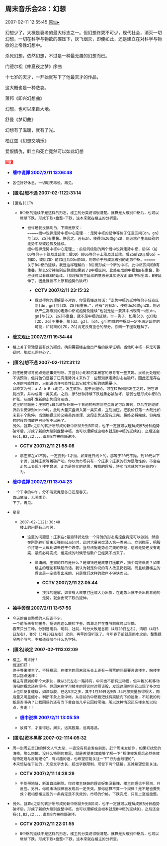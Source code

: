 ## 周末音乐会28：幻想
2007-02-11 12:55:45
[原址▸](http://www.fxgan.com/chan_time/2007_01_06/459.htm)



 


 幻想少了，大概是衰老的最大标志之一。但幻想终究不可少，现代社会，消灭一切幻想，一切在科学与物欲的碾压下，灰飞烟灭，即便如此，还是建立在对科学与物欲的上帝性幻想中。


 


 杀死幻想，依然幻想，不过是一种最无趣的幻想而已。


 


 


 门德尔松《仲夏夜之梦》序曲


 


 十七岁的天才，一开始就写下了他最天才的作品，


 这大概也是一种悲哀。


 


 


 萧邦《即兴幻想曲》


 


 幻想，也可以来自大地。


 


 


 舒曼《梦幻曲》


 


 幻想有了温暖，就有了光。


 


 


 柏辽兹《幻想交响乐》


 


 爱恨情仇，鲜血和死亡竟然可以如此幻想


 


 





<font color='red'>**回复**</font>


- <font color='blue'>**缠中说禅 2007/2/11 13:06:48**</font>
- ```
  各位好好休息，一切明天再说。再见。
  ```
- **[匿名]想不通 2007-02-1122:31:14**
- ```
  [匿名]CCTV
  ```
   - ```
     B中枢的延续不是这样的形态，楼主的分类说得很清楚。就算是大级别中枢后，也可以继续下跌，形成下跌+盘整+下跌，这本来就在楼主的分析里。
     ```
      - ```
        也许是我没搞明白，下面是原文：
        =====缠中说禅走势中枢中心定理一：走势中枢的延伸等价于任意区间[dn，gn]与[ZD，ZG]有重叠。换言之，若有Zn，使得dnZG或gnZD，则必然产生高级别的走势中枢或趋势及延续。
        缠中说禅走势中枢中心定理二：前后同级别的两个缠中说禅走势中枢，后GG〈前DD等价于下跌及其延续；后DD〉前GG等价于上涨及其延续。后ZG前ZD且后GG〉=前DD，或后ZD〉前ZG且后DD=前GG，则等价于形成高级别的走势中枢。=====
        关于B中枢的延续，我是这样理解的：B后面形成一个新的中枢，此中枢区间和B有重叠。那么5分钟级别反弹后如果到了B中枢区间，此处形成的中枢和B有重叠，那应该可以看成B的延续。（我理解博主延续的意思是其实还没走出B中枢里面，B被延伸了，因此就谈不上原有趋势的破坏）
        ```
         - **CCTV 2007/2/11 23:15:32**
         - ```
           我觉得你的理解是不对的，你没看懂这句话：“走势中枢的延伸等价于任意区间[dn，gn]与[ZD，ZG]有重叠。”，还有“若有Zn，使得dnZG或gnZD，则必然产生高级别的走势中枢或趋势及延续”也就是这一要其中出现有一根[dn，gn]与[ZD，ZG]不重叠，就不是中枢的延续。举一例子，如果[d3，g3]和[ZD，ZG]不重叠，那[d3，g3]、[d4，g4]构成的中枢就一定不满足延伸的可能，和前面的[ZD，ZG]肯定没有重合的部分，你画一下图就理解了。
           ```
- **缠文观止 2007/2/11 19:34:44**
- ```
  楼上关于背驰是否有效的疑虑，确实需要楼主给出严格的数学证明。当他和中枢一样无可置疑时，那就无需担心了。
  ```
- **[匿名]想不通 2007-02-1121:31:12**
- ```
  我还是觉得背驰点无法事先判断。并且对小明和资本黑客的思考有一些共鸣。虽说此处理论不谈预测，但背驰仍是基于已有走势对未来作了一些预测原走势形态被破坏，因此还是存在不准的可能性的，只能说也许可能性比其它技术分析的结果要小。
  以原文为例：a-A-b-B-c走完，发生转折。基于此理论，可在转折刚刚发生之时，把它识别出来，并构成第一类买点。之后，原5分钟持续下跌趋势必被破坏，最弱也是形成中枢B的扩张，从而引发新的走势组合形态.
  这里的问题是：庄家在c最后转折处做一个背驰的形态高控盘肯定可以做到，然后在刚刚转折后未反弹到mindn时，此时大量买盘涌入第一类买点，立刻抛压，把股价打落一大截比如来若干个跌停。当然根据走势必完美的原理，这段走势还没有走完，最终必将完成，但完成的时候恐怕散户已经哭不出来了。
  另外，就算c之后的转折所形成的新中枢回升到B区间，也不一定就可以理解成原5分钟趋势破坏后，形成了新的大级别盘整中枢，也可以理解成这根本就是B中枢的延续B1，之后还会有c1,B2,c2....直到B门被彻底破坏。
  ```
   - **CCTV 2007/2/11 21:58:08**
   - ```
     那庄家在a1不抛，一定要到c1才抛，如果是日线上的，那等于20元不抛，到10元以下才抛，这种庄家等着破产吧。你以为市场只有一个庄家？庄家的行为是隐性的，不会在走势上表现？楼主曾说，走势是博奕的结果，按我的理解，博奕当然就包含庄家的行为。
     ```
- <font color='blue'>**缠中说禅 2007/2/11 13:04:23**</font>
- ```
  一个干净的中午，分不清究竟是冬日还是春天。
  西山依旧，无关季节。
  下了，再见。
  ```
- ```
  星星
  ```
   - ```
     2007-02-1121:38:48
     楼上的问题有点可笑，
     ```
      - ```
        这里的问题是：庄家在c最后转折处做一个背驰的形态高控盘肯定可以做到，然后在刚刚转折后未反弹到mindn时，此时大量买盘涌入第一类买点，立刻抛压，把股价打落一大截比如来若干个跌停。当然根据走势必完美的原理，这段走势还没有走完，最终必将完成，但完成的时候恐怕散户已经哭不出来了。
        ```
         - ```
           那请问，庄家的目的是什么？是赚钱还是故意打压散户，搞个两败俱伤？如果楼主的理论有缺陷的话，我认为就是你说的有人故意扔钱砸，而且根据楼主的理论是一定能看出来的，只是我们这样的散户不够快而已。
           ```
            - **CCTV 2007/2/11 22:05:44**
            - ```
              按我的理解，如果有人故意打压或大力出货，在走势上就不会出现背驰的走势，就会出现下跌的延伸。
              ```
- **袖手旁观 2007/2/11 13:57:56**
- ```
  今天的曲目熟悉的人应该不少。
  一个前所未有的暖冬。据说再这么暖和下去，西湖龙井在春节前就可以采摘。
  春茶只分三种，分别是雨前、明前、社前，时分大致是谷雨（4月20日左右）、清明（4月5日左右）、春分（3月20日左右）之前，再早的没听说了。今年春节前就是雨水之前，整整提早两个节气，不知道该叫个什么名字好。
  ```
- **[匿名]淡定 2007-02-1113:02:09**
- ```
  楼主，周末好！
  缠迷们好！
  终于等来楼主了。不好意思，在楼主的周末音乐会上还有一股票的问题要咨询楼主，盼楼主可以指点迷津：
  楼主有提到的那个大家伙，我从3元左右一路持有，中间也不断有过动摇，但冲着3G和移动海归的概念还在坚持。但周末在学习楼主的理论时对照该股，发现这段时间它出现了多次女上位后反复缠绕，如漆似胶，已达5次之多，其中1月30日达到5.34元那天量放得很大，而后量又明显缩小，判断不象上涨中继，从目前的中枢看短线有突破向下的迹象，不知我的判断是否准确？让我困惑的还有当下黄白线几乎已回拉零轴，所以这种情况还忘楼主加以指点，多谢！！
  ```
   - <font color='blue'>**缠中说禅 2007/2/11 13:05:59**</font>
   - ```
     放得下，才拿得起，周末，远离股票，远离毒品。
     ```
- **[匿名]资本黑客 2007-02-1114:05:32**
- ```
  周一到周五贵ID的博文人气太足，一直没有机会发在前面，赶个周末发给你，如果打扰您的清修，那么抱歉。没什么特别的意思，就是希望贵ID能够了解一下“规律被发现后必然失效哈特定理与反射理论”，有兴趣的话，也希望您能关注一下“行为金融理论”。
  本来想贴在下边的，无奈文字太长，超出字数限制，现留下两个链接，真诚希望您能关注。
  ```
   - **CCTV 2007/2/11 14:29:29**
   - ```
     不能带地址，新浪自动删除。你对楼主妹妹的理论好象没看懂，楼主的理论不预测，只反应。另外，你说市场规律被发现后一定失效，那你这算不算一个规律？是不是也要失效？我相信楼主说的一条肯定是不失效的，市场的价格，下跌完成，只能上涨或盘整。
     ```
- ```
  另外，就算c之后的转折所形成的新中枢回升到B区间，也不一定就可以理解成原5分钟趋势破坏后，形成了新的大级别盘整中枢，也可以理解成这根本就是B中枢的延续B1，之后还会有c1,B2,c2....直到B门被彻底破坏。
  ```
   - **CCTV 2007/2/11 22:01:55**
   - ```
     B中枢的延续不是这样的形态，楼主的分类说得很清楚。就算是大级别中枢后，也可以继续下跌，形成下跌+盘整+下跌，这本来就在楼主的分析里。
     ```
